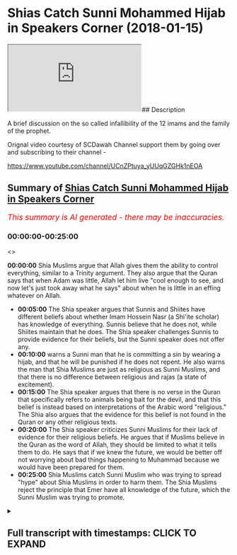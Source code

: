 # Shias Catch Sunni Mohammed Hijab in Speakers Corner (2018-01-15)

<iframe loading='lazy' allow='autoplay' src='https://www.youtube.com/embed/agMBFfuGB5Y'></iframe>## Description

A brief discussion on the so called infallibility of the 12 imams and the family of the prophet.

Orignal video courtesy of SCDawah Channel support them by going over and subscribing to their channel -

https://www.youtube.com/channel/UCnZPtuya_yUUqGZGHk1nEOA

## Summary of [Shias Catch Sunni Mohammed Hijab in Speakers Corner](https://www.youtube.com/watch?v=agMBFfuGB5Y)


*<span style="color:red; font-size:125%">This summary is AI generated - there may be inaccuracies</span>. [](/)*

### <a onclick="modifyYTiframeseektime('0')">00:00:00-00:25:00</a>

<>

**<a onclick="modifyYTiframeseektime('0')">00:00:00</a>** Shia Muslims argue that Allah gives them the ability to control everything, similar to a Trinity argument. They also argue that the Quran says that when Adam was little, Allah let him live "cool enough to see, and now let's just took away what he says" about when he is little in an effing whatever on Allah.
* **<a onclick="modifyYTiframeseektime('300')">00:05:00</a>** The Shia speaker argues that Sunnis and Shiites have different beliefs about whether Imam Hossein Nasr (a Shi'ite scholar) has knowledge of everything. Sunnis believe that he does not, while Shiites maintain that he does. The Shia speaker challenges Sunnis to provide evidence for their beliefs, but the Sunni speaker does not offer any.
* **<a onclick="modifyYTiframeseektime('600')">00:10:00</a>** warns a Sunni man that he is committing a sin by wearing a hijab, and that he will be punished if he does not repent. He also warns the man that Shia Muslims are just as religious as Sunni Muslims, and that there is no difference between religious and rajas (a state of excitement).
* **<a onclick="modifyYTiframeseektime('900')">00:15:00</a>** The Shia speaker argues that there is no verse in the Quran that specifically refers to animals being bait for the devil, and that this belief is instead based on interpretations of the Arabic word "religious." The Shia also argues that the evidence for this belief is not found in the Quran or any other religious texts.
* **<a onclick="modifyYTiframeseektime('1200')">00:20:00</a>** The Shia speaker criticizes Sunni Muslims for their lack of evidence for their religious beliefs. He argues that if Muslims believe in the Quran as the word of Allah, they should be limited to what it tells them to do. He says that if we knew the future, we would be better off not worrying about bad things happening to Muhammad because we would have been prepared for them.
* **<a onclick="modifyYTiframeseektime('1500')">00:25:00</a>** Shia Muslims catch Sunni Muslim who was trying to spread "hype" about Shia Muslims in order to harm them. The Shia Muslims reject the principle that Emer have all knowledge of the future, which the Sunni Muslim was trying to promote.

<details><summary><h2>Full transcript with timestamps: CLICK TO EXPAND</h2></summary>

<a onclick="modifyYTiframeseektime('6')">0:00:06</a> [Laughter]  
<a onclick="modifyYTiframeseektime('20')">0:00:20</a> every single the universe Allah gives  
<a onclick="modifyYTiframeseektime('28')">0:00:28</a> you the ability control every single  
<a onclick="modifyYTiframeseektime('37')">0:00:37</a> that's quite similar to a Trinitarian  
<a onclick="modifyYTiframeseektime('39')">0:00:39</a> argument it's the same as actually the  
<a onclick="modifyYTiframeseektime('42')">0:00:42</a> same as what you mean how exactly what  
<a onclick="modifyYTiframeseektime('47')">0:00:47</a> the Christians say they say that that's  
<a onclick="modifyYTiframeseektime('50')">0:00:50</a> a lot not have the ability to make Jesus  
<a onclick="modifyYTiframeseektime('52')">0:00:52</a> have the same knowledge as him as the  
<a onclick="modifyYTiframeseektime('54')">0:00:54</a> same power as him and have to make  
<a onclick="modifyYTiframeseektime('56')">0:00:56</a> another one basically they're like like  
<a onclick="modifyYTiframeseektime('57')">0:00:57</a> him do you believe that the am have the  
<a onclick="modifyYTiframeseektime('62')">0:01:02</a> hybrid animal hype okay so what about  
<a onclick="modifyYTiframeseektime('66')">0:01:06</a> the verse in the Quran it says could let  
<a onclick="modifyYTiframeseektime('68')">0:01:08</a> em live cool enough seen enough and now  
<a onclick="modifyYTiframeseektime('71')">0:01:11</a> let's just took away what he says that  
<a onclick="modifyYTiframeseektime('73')">0:01:13</a> when I am little in an effing whatever  
<a onclick="modifyYTiframeseektime('75')">0:01:15</a> on Allah Allah welcome to either will  
<a onclick="modifyYTiframeseektime('78')">0:01:18</a> why blast access to know how you want to  
<a onclick="modifyYTiframeseektime('79')">0:01:19</a> see you soon in la letter 0a 0w balloon  
<a onclick="modifyYTiframeseektime('85')">0:01:25</a> says that in the quran pull a umbilical  
<a onclick="modifyYTiframeseektime('89')">0:01:29</a> in F Cena fan  
<a onclick="modifyYTiframeseektime('91')">0:01:31</a> well Adam run now I don't control any  
<a onclick="modifyYTiframeseektime('94')">0:01:34</a> NASA there's no benefit that comes to me  
<a onclick="modifyYTiframeseektime('97')">0:01:37</a> and there's no Donnell which means evil  
<a onclick="modifyYTiframeseektime('99')">0:01:39</a> that comes to me yeah well how come -  
<a onclick="modifyYTiframeseektime('103')">0:01:43</a> Adam why if I knew the hype the Prophet  
<a onclick="modifyYTiframeseektime('105')">0:01:45</a> here is meant to be speaking here  
<a onclick="modifyYTiframeseektime('106')">0:01:46</a> without kun - Adam will wipe let's tax  
<a onclick="modifyYTiframeseektime('109')">0:01:49</a> our terminal Heidi yeah welcome to Allah  
<a onclick="modifyYTiframeseektime('113')">0:01:53</a> will write let's tax our terminal hurry  
<a onclick="modifyYTiframeseektime('116')">0:01:56</a> whoever said yes to if I knew the hype  
<a onclick="modifyYTiframeseektime('118')">0:01:58</a> the two things would happen I would have  
<a onclick="modifyYTiframeseektime('120')">0:02:00</a> gone all the good things and no bad  
<a onclick="modifyYTiframeseektime('122')">0:02:02</a> thing would have touched me in Anna  
<a onclick="modifyYTiframeseektime('124')">0:02:04</a> Illinois zero over here only homie we  
<a onclick="modifyYTiframeseektime('126')">0:02:06</a> don't I'm only a Warner and the glad  
<a onclick="modifyYTiframeseektime('128')">0:02:08</a> tiding someone who gives glad tidings to  
<a onclick="modifyYTiframeseektime('130')">0:02:10</a> took a people who believe  
<a onclick="modifyYTiframeseektime('133')">0:02:13</a> so if you're saying that they have the  
<a onclick="modifyYTiframeseektime('136')">0:02:16</a> ability to know the hype does in this  
<a onclick="modifyYTiframeseektime('138')">0:02:18</a> run counter to this verse no look I'm  
<a onclick="modifyYTiframeseektime('146')">0:02:26</a> just asking you a question like because  
<a onclick="modifyYTiframeseektime('148')">0:02:28</a> we have to understand here if you're a  
<a onclick="modifyYTiframeseektime('150')">0:02:30</a> Muslim you believe in the Quran alright  
<a onclick="modifyYTiframeseektime('152')">0:02:32</a> so this is a verse in the Quran so you  
<a onclick="modifyYTiframeseektime('155')">0:02:35</a> have two choices you have a choice okay  
<a onclick="modifyYTiframeseektime('159')">0:02:39</a> accepted but I'm just saying to you if  
<a onclick="modifyYTiframeseektime('160')">0:02:40</a> the if you had this here like you do in  
<a onclick="modifyYTiframeseektime('163')">0:02:43</a> Khattab Caffey which says that the ummah  
<a onclick="modifyYTiframeseektime('166')">0:02:46</a> have the ability to control all the  
<a onclick="modifyYTiframeseektime('167')">0:02:47</a> creation and they know the future the  
<a onclick="modifyYTiframeseektime('169')">0:02:49</a> ability no they know what's gonna happen  
<a onclick="modifyYTiframeseektime('170')">0:02:50</a> in the future there's a blow-up that I  
<a onclick="modifyYTiframeseektime('172')">0:02:52</a> mention it doesn't say that in the web  
<a onclick="modifyYTiframeseektime('175')">0:02:55</a> the hadees doesn't say that the chapter  
<a onclick="modifyYTiframeseektime('177')">0:02:57</a> heading yeah it doesn't the caffeine  
<a onclick="modifyYTiframeseektime('179')">0:02:59</a> chapter heading does not have that pipe  
<a onclick="modifyYTiframeseektime('187')">0:03:07</a> even if they have it by the will of  
<a onclick="modifyYTiframeseektime('189')">0:03:09</a> allah you have to understand something  
<a onclick="modifyYTiframeseektime('189')">0:03:09</a> yeah even if someone says okay by the  
<a onclick="modifyYTiframeseektime('192')">0:03:12</a> will of allah allah make another good  
<a onclick="modifyYTiframeseektime('194')">0:03:14</a> would you accept this well what makes a  
<a onclick="modifyYTiframeseektime('198')">0:03:18</a> good what makes a good a god is someone  
<a onclick="modifyYTiframeseektime('200')">0:03:20</a> who's all-knowing all-powerful or strong  
<a onclick="modifyYTiframeseektime('203')">0:03:23</a> the the beginning the oldest the father  
<a onclick="modifyYTiframeseektime('205')">0:03:25</a> philosopher has what makes a good so if  
<a onclick="modifyYTiframeseektime('208')">0:03:28</a> I were to put to you that if by the will  
<a onclick="modifyYTiframeseektime('210')">0:03:30</a> of Allah can there be another good it's  
<a onclick="modifyYTiframeseektime('216')">0:03:36</a> not the same I'm just saying there here  
<a onclick="modifyYTiframeseektime('217')">0:03:37</a> can God make another good yes it's not  
<a onclick="modifyYTiframeseektime('225')">0:03:45</a> the same I'm not saying - I'm saying +  
<a onclick="modifyYTiframeseektime('227')">0:03:47</a> I'm just saying is 1 + what can Allah  
<a onclick="modifyYTiframeseektime('230')">0:03:50</a> make another good yes or no can Allah  
<a onclick="modifyYTiframeseektime('235')">0:03:55</a> make another good why do you know why  
<a onclick="modifyYTiframeseektime('241')">0:04:01</a> the answer is you know the answer to our  
<a onclick="modifyYTiframeseektime('243')">0:04:03</a> question what's whenever hey listen to  
<a onclick="modifyYTiframeseektime('248')">0:04:08</a> me yeah listen carefully it's not a  
<a onclick="modifyYTiframeseektime('254')">0:04:14</a> Chaba its logic we use it with  
<a onclick="modifyYTiframeseektime('256')">0:04:16</a> Christians and I hope you listen to it  
<a onclick="modifyYTiframeseektime('258')">0:04:18</a> well I'm saying - is this if I'm saying  
<a onclick="modifyYTiframeseektime('260')">0:04:20</a> you can God make another God okay  
<a onclick="modifyYTiframeseektime('264')">0:04:24</a> it's my you know me man listen no it's  
<a onclick="modifyYTiframeseektime('269')">0:04:29</a> not it's look I'm not here to debate you  
<a onclick="modifyYTiframeseektime('271')">0:04:31</a> yeah well like I don't feel this exactly  
<a onclick="modifyYTiframeseektime('272')">0:04:32</a> the being experiencing this is just uh  
<a onclick="modifyYTiframeseektime('275')">0:04:35</a> yeah he's just here I listen hey I'm  
<a onclick="modifyYTiframeseektime('278')">0:04:38</a> just saying to you look  
<a onclick="modifyYTiframeseektime('279')">0:04:39</a> generally speaking if you want to be a  
<a onclick="modifyYTiframeseektime('280')">0:04:40</a> shower you have to justify your belief  
<a onclick="modifyYTiframeseektime('282')">0:04:42</a> just like you ought to be of course you  
<a onclick="modifyYTiframeseektime('282')">0:04:42</a> have to justify that yeah if you believe  
<a onclick="modifyYTiframeseektime('285')">0:04:45</a> that there's a push I as well okay sorry  
<a onclick="modifyYTiframeseektime('288')">0:04:48</a> I'm being a bit confrontational I don't  
<a onclick="modifyYTiframeseektime('290')">0:04:50</a> mean to be confrontation it's no listen  
<a onclick="modifyYTiframeseektime('295')">0:04:55</a> I'm not going to that are usually the  
<a onclick="modifyYTiframeseektime('300')">0:05:00</a> reason why a lot of my allies ala kulli  
<a onclick="modifyYTiframeseektime('303')">0:05:03</a> shayin Qadir  
<a onclick="modifyYTiframeseektime('303')">0:05:03</a> however the things which listen to Kate  
<a onclick="modifyYTiframeseektime('306')">0:05:06</a> listen to this carefully the things  
<a onclick="modifyYTiframeseektime('307')">0:05:07</a> which run counter to his fundament two  
<a onclick="modifyYTiframeseektime('313')">0:05:13</a> attributes Allah would not do for  
<a onclick="modifyYTiframeseektime('315')">0:05:15</a> example to answer the question of what  
<a onclick="modifyYTiframeseektime('318')">0:05:18</a> Allah make another God the reason why is  
<a onclick="modifyYTiframeseektime('320')">0:05:20</a> because in his nature he wouldn't  
<a onclick="modifyYTiframeseektime('322')">0:05:22</a> controversies attribute of being al were  
<a onclick="modifyYTiframeseektime('324')">0:05:24</a> idle ahead yeah pipe in which means one  
<a onclick="modifyYTiframeseektime('327')">0:05:27</a> and and Allah says then the Quran pipe  
<a onclick="modifyYTiframeseektime('336')">0:05:36</a> perfect now the same logic can be  
<a onclick="modifyYTiframeseektime('338')">0:05:38</a> applied to this very argument so far as  
<a onclick="modifyYTiframeseektime('341')">0:05:41</a> you look a lot of heart Allah created  
<a onclick="modifyYTiframeseektime('343')">0:05:43</a> human being with all knowledge yes Ken  
<a onclick="modifyYTiframeseektime('348')">0:05:48</a> yes  
<a onclick="modifyYTiframeseektime('349')">0:05:49</a> and Allah can Allah create a human being  
<a onclick="modifyYTiframeseektime('351')">0:05:51</a> can allow making human being with all  
<a onclick="modifyYTiframeseektime('353')">0:05:53</a> knowledge so okay with that not  
<a onclick="modifyYTiframeseektime('356')">0:05:56</a> contradict the fact that he is the only  
<a onclick="modifyYTiframeseektime('359')">0:05:59</a> item type but he's meant to be the only  
<a onclick="modifyYTiframeseektime('361')">0:06:01</a> one knows this stuff he owes one of the  
<a onclick="modifyYTiframeseektime('372')">0:06:12</a> jinns  
<a onclick="modifyYTiframeseektime('373')">0:06:13</a> I remember the best ball it says walk  
<a onclick="modifyYTiframeseektime('376')">0:06:16</a> all in the window really move me Nikita  
<a onclick="modifyYTiframeseektime('378')">0:06:18</a> any move negative and I teach admin ok  
<a onclick="modifyYTiframeseektime('385')">0:06:25</a> fine fine fine  
<a onclick="modifyYTiframeseektime('386')">0:06:26</a> this guy was a human being say he had  
<a onclick="modifyYTiframeseektime('388')">0:06:28</a> the ability to bring the whole phone off  
<a onclick="modifyYTiframeseektime('390')">0:06:30</a> everybody didn't know all the knowledge  
<a onclick="modifyYTiframeseektime('392')">0:06:32</a> okay we all have a flow you have and you  
<a onclick="modifyYTiframeseektime('395')">0:06:35</a> have a be out of it okay let me ask you  
<a onclick="modifyYTiframeseektime('398')">0:06:38</a> hon tree so Jubilee okay I get I get  
<a onclick="modifyYTiframeseektime('400')">0:06:40</a> that point yes very nice so there's a  
<a onclick="modifyYTiframeseektime('402')">0:06:42</a> memo saying does Imam Hossein Nasr have  
<a onclick="modifyYTiframeseektime('407')">0:06:47</a> the knowledge of everything oh yes or no  
<a onclick="modifyYTiframeseektime('409')">0:06:49</a> knowledge or not we all does he have  
<a onclick="modifyYTiframeseektime('421')">0:07:01</a> knowledge oh no you know this Oh Molly's  
<a onclick="modifyYTiframeseektime('425')">0:07:05</a> don't know all knowledge means is easy  
<a onclick="modifyYTiframeseektime('428')">0:07:08</a> ownership we all have inherited some of  
<a onclick="modifyYTiframeseektime('437')">0:07:17</a> the greater is what you're saying fits  
<a onclick="modifyYTiframeseektime('439')">0:07:19</a> all of our categories if' inherited some  
<a onclick="modifyYTiframeseektime('441')">0:07:21</a> of the hype from the prophets me you we  
<a onclick="modifyYTiframeseektime('444')">0:07:24</a> okay Hollis so what makes us different  
<a onclick="modifyYTiframeseektime('446')">0:07:26</a> so right now you've just made us all the  
<a onclick="modifyYTiframeseektime('448')">0:07:28</a> same me and the mmm as the same now  
<a onclick="modifyYTiframeseektime('450')">0:07:30</a> because actually he's inherited the hype  
<a onclick="modifyYTiframeseektime('451')">0:07:31</a> from the prophets I have inherited the  
<a onclick="modifyYTiframeseektime('453')">0:07:33</a> rifle Apophis does he have the hype yes  
<a onclick="modifyYTiframeseektime('456')">0:07:36</a> the the proper hype that like the own  
<a onclick="modifyYTiframeseektime('458')">0:07:38</a> hype hype not hype I've been I'm talking  
<a onclick="modifyYTiframeseektime('461')">0:07:41</a> about right yes what is McAfee that the  
<a onclick="modifyYTiframeseektime('465')">0:07:45</a> Imam knows what he's gonna die  
<a onclick="modifyYTiframeseektime('467')">0:07:47</a> it says that in the chapter heading it  
<a onclick="modifyYTiframeseektime('476')">0:07:56</a> says okay fine I'm just saying to you  
<a onclick="modifyYTiframeseektime('481')">0:08:01</a> that one of the main different demarcate  
<a onclick="modifyYTiframeseektime('485')">0:08:05</a> points of demarcation between Sunnis and  
<a onclick="modifyYTiframeseektime('487')">0:08:07</a> Shiites is this okay so you've just said  
<a onclick="modifyYTiframeseektime('491')">0:08:11</a> that it's not logically problematic for  
<a onclick="modifyYTiframeseektime('493')">0:08:13</a> us to believe that he knows the hype  
<a onclick="modifyYTiframeseektime('496')">0:08:16</a> it's not yes okay fine right and no  
<a onclick="modifyYTiframeseektime('502')">0:08:22</a> problem in Odessa  
<a onclick="modifyYTiframeseektime('504')">0:08:24</a> this guy was more profit okay so so do  
<a onclick="modifyYTiframeseektime('507')">0:08:27</a> retain that belief let's be honest here  
<a onclick="modifyYTiframeseektime('508')">0:08:28</a> do you maintain the belief you don't  
<a onclick="modifyYTiframeseektime('511')">0:08:31</a> have to lock the I am NOT saying that  
<a onclick="modifyYTiframeseektime('512')">0:08:32</a> you're lying on it just be  
<a onclick="modifyYTiframeseektime('513')">0:08:33</a> straightforward  
<a onclick="modifyYTiframeseektime('513')">0:08:33</a> do you believe that mmm Hussein has lle  
<a onclick="modifyYTiframeseektime('516')">0:08:36</a> flem hype alif laam you now speaker yeah  
<a onclick="modifyYTiframeseektime('519')">0:08:39</a> yeah oh you from behind so you're an  
<a onclick="modifyYTiframeseektime('522')">0:08:42</a> Arab okay so I know I'm not speaking to  
<a onclick="modifyYTiframeseektime('523')">0:08:43</a> someone sauce  
<a onclick="modifyYTiframeseektime('524')">0:08:44</a> Alif LAAM ll I'm talking about all of  
<a onclick="modifyYTiframeseektime('528')">0:08:48</a> you  
<a onclick="modifyYTiframeseektime('528')">0:08:48</a> the ripe does he have it or does he not  
<a onclick="modifyYTiframeseektime('530')">0:08:50</a> have it yes or no why do belief is  
<a onclick="modifyYTiframeseektime('540')">0:09:00</a> infallible why'd you live there give me  
<a onclick="modifyYTiframeseektime('544')">0:09:04</a> any evidence I'm you know what let me  
<a onclick="modifyYTiframeseektime('546')">0:09:06</a> make a challenge today what why  
<a onclick="modifyYTiframeseektime('548')">0:09:08</a> I'm feeling is you today to that you  
<a onclick="modifyYTiframeseektime('552')">0:09:12</a> said he's infallible where you believe  
<a onclick="modifyYTiframeseektime('555')">0:09:15</a> is the fallible okay  
<a onclick="modifyYTiframeseektime('558')">0:09:18</a> is he infallible so he can't do sin okay  
<a onclick="modifyYTiframeseektime('564')">0:09:24</a> give me one give me one verse in the  
<a onclick="modifyYTiframeseektime('566')">0:09:26</a> Quran which says there o one hadith from  
<a onclick="modifyYTiframeseektime('568')">0:09:28</a> your books one hadith from your books  
<a onclick="modifyYTiframeseektime('571')">0:09:31</a> not my books your books so what does  
<a onclick="modifyYTiframeseektime('593')">0:09:53</a> that mean can you translate the first  
<a onclick="modifyYTiframeseektime('595')">0:09:55</a> tell me no you tell me you said that you  
<a onclick="modifyYTiframeseektime('600')">0:10:00</a> said that the verse in the what you've  
<a onclick="modifyYTiframeseektime('602')">0:10:02</a> just said I get that no problem no one  
<a onclick="modifyYTiframeseektime('610')">0:10:10</a> here is the scholar my friend I'm not a  
<a onclick="modifyYTiframeseektime('611')">0:10:11</a> scholar either but I can tell you  
<a onclick="modifyYTiframeseektime('612')">0:10:12</a> something let's go through the Quran now  
<a onclick="modifyYTiframeseektime('617')">0:10:17</a> is impurity richest in Arabic language  
<a onclick="modifyYTiframeseektime('621')">0:10:21</a> means impurity but none or what  
<a onclick="modifyYTiframeseektime('625')">0:10:25</a> religious does not reduce does not mean  
<a onclick="modifyYTiframeseektime('626')">0:10:26</a> sin if you're now speaker I'm going to  
<a onclick="modifyYTiframeseektime('630')">0:10:30</a> do something with you right now if you  
<a onclick="modifyYTiframeseektime('632')">0:10:32</a> give me three if you allow me I'm going  
<a onclick="modifyYTiframeseektime('634')">0:10:34</a> to do something with you right now  
<a onclick="modifyYTiframeseektime('636')">0:10:36</a> everyone's going to  
<a onclick="modifyYTiframeseektime('637')">0:10:37</a> this year everyone here is no no don't  
<a onclick="modifyYTiframeseektime('639')">0:10:39</a> go don't go no no listen give me three  
<a onclick="modifyYTiframeseektime('643')">0:10:43</a> minutes this is important to him I want  
<a onclick="modifyYTiframeseektime('646')">0:10:46</a> even if I am doing it for the sake of  
<a onclick="modifyYTiframeseektime('648')">0:10:48</a> the cabinet is no I been there I believe  
<a onclick="modifyYTiframeseektime('650')">0:10:50</a> yeah because people need to be educated  
<a onclick="modifyYTiframeseektime('651')">0:10:51</a> listen to me carefully listen to me  
<a onclick="modifyYTiframeseektime('654')">0:10:54</a> carefully religious is mentioned with a  
<a onclick="modifyYTiframeseektime('657')">0:10:57</a> scene nine times in the quran allah  
<a onclick="modifyYTiframeseektime('659')">0:10:59</a> subhanaw taala says in chapter 5 verse  
<a onclick="modifyYTiframeseektime('661')">0:11:01</a> first 90 yeah you're latina Amadou in  
<a onclick="modifyYTiframeseektime('664')">0:11:04</a> there muhammad will miss her all  
<a onclick="modifyYTiframeseektime('666')">0:11:06</a> ensemble as level it establishes  
<a onclick="modifyYTiframeseektime('668')">0:11:08</a> unofficially ball i lock him to stay  
<a onclick="modifyYTiframeseektime('669')">0:11:09</a> home and attacked intoxicants and  
<a onclick="modifyYTiframeseektime('671')">0:11:11</a> gambling all these things is religious  
<a onclick="modifyYTiframeseektime('673')">0:11:13</a> okay allah mentions in chapter 6 verse  
<a onclick="modifyYTiframeseektime('675')">0:11:15</a> 125 so and i'm well how may you didn't  
<a onclick="modifyYTiframeseektime('679')">0:11:19</a> form a unit in the hawaii idea who yes  
<a onclick="modifyYTiframeseektime('681')">0:11:21</a> Rahul in Islam or why you didn't rely on  
<a onclick="modifyYTiframeseektime('685')">0:11:25</a> average on command can I make a side of  
<a onclick="modifyYTiframeseektime('688')">0:11:28</a> history  
<a onclick="modifyYTiframeseektime('688')">0:11:28</a> okay then leaked a Allah who bridges  
<a onclick="modifyYTiframeseektime('690')">0:11:30</a> Harlan little a balloon a lot of  
<a onclick="modifyYTiframeseektime('692')">0:11:32</a> processes in certain and I am chapter 6  
<a onclick="modifyYTiframeseektime('694')">0:11:34</a> verse 145 he says pull let you do female  
<a onclick="modifyYTiframeseektime('698')">0:11:38</a> Ohia lamo Haram and other time in your  
<a onclick="modifyYTiframeseektime('701')">0:11:41</a> time who your time who la hakuna matata  
<a onclick="modifyYTiframeseektime('705')">0:11:45</a> autonomous mahanahan's even for no rich  
<a onclick="modifyYTiframeseektime('708')">0:11:48</a> office called la vie de la Habana yet  
<a onclick="modifyYTiframeseektime('711')">0:11:51</a> allah mentions in Chapter number 7 verse  
<a onclick="modifyYTiframeseektime('713')">0:11:53</a> number 71 suits are off he says don't  
<a onclick="modifyYTiframeseektime('718')">0:11:58</a> don't go now because it's gonna look bad  
<a onclick="modifyYTiframeseektime('719')">0:11:59</a> okay ha ha ha ha la cumbre do some  
<a onclick="modifyYTiframeseektime('724')">0:12:04</a> aerobic omaha job a2j DeLuna fierce man  
<a onclick="modifyYTiframeseektime('727')">0:12:07</a> in some way to go and more Ibaka -  
<a onclick="modifyYTiframeseektime('730')">0:12:10</a> rolana p.m. in suit on Fanta zero in  
<a onclick="modifyYTiframeseektime('733')">0:12:13</a> america Minamoto serene so here we've  
<a onclick="modifyYTiframeseektime('735')">0:12:15</a> got four out of nine a lot of our  
<a onclick="modifyYTiframeseektime('738')">0:12:18</a> analysis in Chapter five sorry in  
<a onclick="modifyYTiframeseektime('740')">0:12:20</a> Chapter number nine verse number 91  
<a onclick="modifyYTiframeseektime('742')">0:12:22</a> another verses a certain October he says  
<a onclick="modifyYTiframeseektime('746')">0:12:26</a> forever they that whom religious  
<a onclick="modifyYTiframeseektime('748')">0:12:28</a> religious in a reducing him yes this i  
<a onclick="modifyYTiframeseektime('755')">0:12:35</a> religiously is other  
<a onclick="modifyYTiframeseektime('758')">0:12:38</a> he gave them he gave them punishment on  
<a onclick="modifyYTiframeseektime('760')">0:12:40</a> top of their punishment religious and  
<a onclick="modifyYTiframeseektime('762')">0:12:42</a> all of these why I'm saying to you right  
<a onclick="modifyYTiframeseektime('764')">0:12:44</a> now if you look at the word religious in  
<a onclick="modifyYTiframeseektime('766')">0:12:46</a> every moment of the Quran it can either  
<a onclick="modifyYTiframeseektime('769')">0:12:49</a> mean I hope with fool  
<a onclick="modifyYTiframeseektime('771')">0:12:51</a> I hope so means impurity and that can be  
<a onclick="modifyYTiframeseektime('773')">0:12:53</a> mono E which means figurative or could  
<a onclick="modifyYTiframeseektime('776')">0:12:56</a> mean SC which means physical religious  
<a onclick="modifyYTiframeseektime('780')">0:13:00</a> in nowhere in the Quran all ridges with  
<a onclick="modifyYTiframeseektime('783')">0:13:03</a> as a by the way Allah sorry you died in  
<a onclick="modifyYTiframeseektime('786')">0:13:06</a> two eighty eight he said religious and  
<a onclick="modifyYTiframeseektime('788')">0:13:08</a> religious are the same yes and he also  
<a onclick="modifyYTiframeseektime('790')">0:13:10</a> by the way I'm going to come to the  
<a onclick="modifyYTiframeseektime('792')">0:13:12</a> suicide we said religious over the scene  
<a onclick="modifyYTiframeseektime('794')">0:13:14</a> and ridges with us I wouldn't say and if  
<a onclick="modifyYTiframeseektime('797')">0:13:17</a> you want me to do this the clock time  
<a onclick="modifyYTiframeseektime('798')">0:13:18</a> would say I can do that right anyways  
<a onclick="modifyYTiframeseektime('801')">0:13:21</a> everyone the Quran where Allah Jesus  
<a onclick="modifyYTiframeseektime('803')">0:13:23</a> mentioned or religious is mentioned it  
<a onclick="modifyYTiframeseektime('806')">0:13:26</a> either means impurity or or what or a  
<a onclick="modifyYTiframeseektime('810')">0:13:30</a> dab it could also mean in the case of  
<a onclick="modifyYTiframeseektime('812')">0:13:32</a> ridges or Rajas Rajas will with the be  
<a onclick="modifyYTiframeseektime('815')">0:13:35</a> tomorrow it could mean like silk like  
<a onclick="modifyYTiframeseektime('818')">0:13:38</a> what Rosa Roger well that time Montes  
<a onclick="modifyYTiframeseektime('821')">0:13:41</a> tax it was a lot bigger first but alas I  
<a onclick="modifyYTiframeseektime('823')">0:13:43</a> yet and that is by the way that area and  
<a onclick="modifyYTiframeseektime('826')">0:13:46</a> chapter number 74 verse 5 of the Koran  
<a onclick="modifyYTiframeseektime('828')">0:13:48</a> suitum Odessa it can be read two ways  
<a onclick="modifyYTiframeseektime('830')">0:13:50</a> according to the Arizona ridges and  
<a onclick="modifyYTiframeseektime('832')">0:13:52</a> roses because the merger of karate the  
<a onclick="modifyYTiframeseektime('834')">0:13:54</a> ridges anyways if you if you think that  
<a onclick="modifyYTiframeseektime('837')">0:13:57</a> this verse is at the Lille chapter 33  
<a onclick="modifyYTiframeseektime('841')">0:14:01</a> verse 33 I said the lien fine no I'm  
<a onclick="modifyYTiframeseektime('846')">0:14:06</a> saying to you if you look at the whole  
<a onclick="modifyYTiframeseektime('847')">0:14:07</a> Quran no problem I'm giving you all the  
<a onclick="modifyYTiframeseektime('850')">0:14:10</a> verses now as you don't have to go home  
<a onclick="modifyYTiframeseektime('851')">0:14:11</a> look other way to go home I will just  
<a onclick="modifyYTiframeseektime('853')">0:14:13</a> stay here and listen carefully don't go  
<a onclick="modifyYTiframeseektime('855')">0:14:15</a> anywhere  
<a onclick="modifyYTiframeseektime('856')">0:14:16</a> this is it now all right don't go it's  
<a onclick="modifyYTiframeseektime('858')">0:14:18</a> not good look good for the for the sake  
<a onclick="modifyYTiframeseektime('860')">0:14:20</a> of the Shia you have to say you know you  
<a onclick="modifyYTiframeseektime('861')">0:14:21</a> have to know you're a Shiite but you  
<a onclick="modifyYTiframeseektime('865')">0:14:25</a> your anarchism you're not the type of  
<a onclick="modifyYTiframeseektime('867')">0:14:27</a> Shiite okay I'm gonna be funny I'm gonna  
<a onclick="modifyYTiframeseektime('871')">0:14:31</a> be funny  
<a onclick="modifyYTiframeseektime('873')">0:14:33</a> and now please please I'm not trying to  
<a onclick="modifyYTiframeseektime('887')">0:14:47</a> a few benefit hey you're an Arab guy  
<a onclick="modifyYTiframeseektime('889')">0:14:49</a> last week there was about 30 of the  
<a onclick="modifyYTiframeseektime('891')">0:14:51</a> other Noah looking for the didn't they  
<a onclick="modifyYTiframeseektime('893')">0:14:53</a> come down by oh so you've come this week  
<a onclick="modifyYTiframeseektime('896')">0:14:56</a> no no problem I'm just saying that if  
<a onclick="modifyYTiframeseektime('898')">0:14:58</a> you have a belief you should be able to  
<a onclick="modifyYTiframeseektime('900')">0:15:00</a> justify if you're Christian or Muslim or  
<a onclick="modifyYTiframeseektime('901')">0:15:01</a> Jew you have to be able to justify that  
<a onclick="modifyYTiframeseektime('903')">0:15:03</a> belief g-god I'm saying hi blessed let  
<a onclick="modifyYTiframeseektime('910')">0:15:10</a> me show you the hadith let's go to the  
<a onclick="modifyYTiframeseektime('911')">0:15:11</a> hadith now I'll tell you the Hadees no  
<a onclick="modifyYTiframeseektime('913')">0:15:13</a> problem let's go to your Hadees because  
<a onclick="modifyYTiframeseektime('916')">0:15:16</a> of course to the tafseer of the Quran  
<a onclick="modifyYTiframeseektime('918')">0:15:18</a> has dedicated silica ramble a the Quran  
<a onclick="modifyYTiframeseektime('920')">0:15:20</a> and the Quran but soon enough  
<a onclick="modifyYTiframeseektime('922')">0:15:22</a> so let me tell you what jafra Sadiq said  
<a onclick="modifyYTiframeseektime('925')">0:15:25</a> about its I'm going to tell you that al  
<a onclick="modifyYTiframeseektime('929')">0:15:29</a> Majid see and then Hui concentrated the  
<a onclick="modifyYTiframeseektime('932')">0:15:32</a> hadith though you can take my word for  
<a onclick="modifyYTiframeseektime('934')">0:15:34</a> it now and if I'm wrong you could type  
<a onclick="modifyYTiframeseektime('937')">0:15:37</a> listen please okay stop playing a rock  
<a onclick="modifyYTiframeseektime('939')">0:15:39</a> like okay listen to me yeah if you want  
<a onclick="modifyYTiframeseektime('942')">0:15:42</a> this is going fine let a be an  
<a onclick="modifyYTiframeseektime('945')">0:15:45</a> educational experience I'm not saying  
<a onclick="modifyYTiframeseektime('946')">0:15:46</a> I'm debating you are but not everything  
<a onclick="modifyYTiframeseektime('948')">0:15:48</a> you'll run away and listen carefully  
<a onclick="modifyYTiframeseektime('949')">0:15:49</a> okay this is your books not my books  
<a onclick="modifyYTiframeseektime('951')">0:15:51</a> yeah  
<a onclick="modifyYTiframeseektime('951')">0:15:51</a> and your books and what did what the jar  
<a onclick="modifyYTiframeseektime('957')">0:15:57</a> for a Sadiq say that religious men Jafra  
<a onclick="modifyYTiframeseektime('961')">0:16:01</a> Sadiq said that release meant isn't  
<a onclick="modifyYTiframeseektime('964')">0:16:04</a> carefully he said that religious meant a  
<a onclick="modifyYTiframeseektime('967')">0:16:07</a> shack for in the shack he said for in  
<a onclick="modifyYTiframeseektime('971')">0:16:11</a> the shock shock shock means doubt now a  
<a onclick="modifyYTiframeseektime('974')">0:16:14</a> lot early by the way interesting he said  
<a onclick="modifyYTiframeseektime('975')">0:16:15</a> that it could also mean that so here you  
<a onclick="modifyYTiframeseektime('978')">0:16:18</a> have three possible meanings of the word  
<a onclick="modifyYTiframeseektime('980')">0:16:20</a> religious a commune impurity it could  
<a onclick="modifyYTiframeseektime('983')">0:16:23</a> mean doubt and it could mean we said  
<a onclick="modifyYTiframeseektime('987')">0:16:27</a> before all the other thing we said other  
<a onclick="modifyYTiframeseektime('989')">0:16:29</a> punishment if you look at the quran  
<a onclick="modifyYTiframeseektime('992')">0:16:32</a> those three usages of the word are there  
<a onclick="modifyYTiframeseektime('994')">0:16:34</a> however you will not be able to find in  
<a onclick="modifyYTiframeseektime('997')">0:16:37</a> the quran or in your son not not my son  
<a onclick="modifyYTiframeseektime('1000')">0:16:40</a> now i in fact any book of yours any book  
<a onclick="modifyYTiframeseektime('1002')">0:16:42</a> of hadees that you have you will not be  
<a onclick="modifyYTiframeseektime('1004')">0:16:44</a> able to find that the word religious  
<a onclick="modifyYTiframeseektime('1006')">0:16:46</a> means sin therefore when you croak  
<a onclick="modifyYTiframeseektime('1008')">0:16:48</a> chocolates there is reverse side through  
<a onclick="modifyYTiframeseektime('1009')">0:16:49</a> says wonderful Beauty could know a lot  
<a onclick="modifyYTiframeseektime('1011')">0:16:51</a> about harvest apology general awareness  
<a onclick="modifyYTiframeseektime('1012')">0:16:52</a> or authority there's a cat or a town  
<a onclick="modifyYTiframeseektime('1014')">0:16:54</a> allah wa rasuluh in the middle values a  
<a onclick="modifyYTiframeseektime('1017')">0:16:57</a> banker Albertina you can't say that that  
<a onclick="modifyYTiframeseektime('1020')">0:17:00</a> verse means what it means that allah  
<a onclick="modifyYTiframeseektime('1022')">0:17:02</a> wanted to get away the sin from there  
<a onclick="modifyYTiframeseektime('1023')">0:17:03</a> and wait  
<a onclick="modifyYTiframeseektime('1024')">0:17:04</a> why because actually according to the  
<a onclick="modifyYTiframeseektime('1026')">0:17:06</a> Arabic language according to the Quran  
<a onclick="modifyYTiframeseektime('1028')">0:17:08</a> according to my hadith according to your  
<a onclick="modifyYTiframeseektime('1031')">0:17:11</a> Hadees according to anyone who knows  
<a onclick="modifyYTiframeseektime('1033')">0:17:13</a> anything Arabic that what sin is not in  
<a onclick="modifyYTiframeseektime('1037')">0:17:17</a> the verse therefore my question is this  
<a onclick="modifyYTiframeseektime('1039')">0:17:19</a> you're saying that they are in modesto  
<a onclick="modifyYTiframeseektime('1041')">0:17:21</a> of emma imasu moon they have asthma my  
<a onclick="modifyYTiframeseektime('1045')">0:17:25</a> question is where did you get this  
<a onclick="modifyYTiframeseektime('1047')">0:17:27</a> belief from from your texts like when I  
<a onclick="modifyYTiframeseektime('1050')">0:17:30</a> asked a Christian you believe in the  
<a onclick="modifyYTiframeseektime('1051')">0:17:31</a> Trinity yet in the Old Testament there  
<a onclick="modifyYTiframeseektime('1053')">0:17:33</a> is no Trinity why do you believe in  
<a onclick="modifyYTiframeseektime('1055')">0:17:35</a> something that you've been told by the  
<a onclick="modifyYTiframeseektime('1057')">0:17:37</a> church from by the church leaders that  
<a onclick="modifyYTiframeseektime('1059')">0:17:39</a> is not in your book so I'm asking you  
<a onclick="modifyYTiframeseektime('1061')">0:17:41</a> now what is the evidence that the animal  
<a onclick="modifyYTiframeseektime('1065')">0:17:45</a> bait are not they don't have any sin at  
<a onclick="modifyYTiframeseektime('1068')">0:17:48</a> all no - sins no Papa no hicieron time  
<a onclick="modifyYTiframeseektime('1073')">0:17:53</a> can you give me one verse I tell you  
<a onclick="modifyYTiframeseektime('1076')">0:17:56</a> there is no verse a verse of army Molly  
<a onclick="modifyYTiframeseektime('1080')">0:18:00</a> time give me the verse there is no verse  
<a onclick="modifyYTiframeseektime('1084')">0:18:04</a> of Allah in the Quran fight in the Holy  
<a onclick="modifyYTiframeseektime('1087')">0:18:07</a> common head head misguide in Arabic  
<a onclick="modifyYTiframeseektime('1091')">0:18:11</a> language heard in heading for every  
<a onclick="modifyYTiframeseektime('1097')">0:18:17</a> people there is a guide pipe also got it  
<a onclick="modifyYTiframeseektime('1100')">0:18:20</a> so here's the guy for every person had  
<a onclick="modifyYTiframeseektime('1102')">0:18:22</a> this the natural natural not only not  
<a onclick="modifyYTiframeseektime('1104')">0:18:24</a> will mattify  
<a onclick="modifyYTiframeseektime('1112')">0:18:32</a> okay that's very ridiculous to me  
<a onclick="modifyYTiframeseektime('1114')">0:18:34</a> because the [ __ ] Roman has literally  
<a onclick="modifyYTiframeseektime('1116')">0:18:36</a> means for every people there is a  
<a onclick="modifyYTiframeseektime('1118')">0:18:38</a> someone who leads them  
<a onclick="modifyYTiframeseektime('1119')">0:18:39</a> that's what it means in Arabic language  
<a onclick="modifyYTiframeseektime('1120')">0:18:40</a> had means guide now the word hat comes  
<a onclick="modifyYTiframeseektime('1122')">0:18:42</a> in the color of whom hadn't heard it  
<a onclick="modifyYTiframeseektime('1125')">0:18:45</a> means actually snacker does not matter  
<a onclick="modifyYTiframeseektime('1126')">0:18:46</a> if I'm Italian shucks okay it's naked an  
<a onclick="modifyYTiframeseektime('1133')">0:18:53</a> Arabic language it's got two ten wins on  
<a onclick="modifyYTiframeseektime('1134')">0:18:54</a> it naked eyes when you have ten win  
<a onclick="modifyYTiframeseektime('1137')">0:18:57</a> under under ISM okay macula is of course  
<a onclick="modifyYTiframeseektime('1143')">0:19:03</a> it's Nikita it's Arabic its neck not  
<a onclick="modifyYTiframeseektime('1144')">0:19:04</a> matter for is only was elephant lamb or  
<a onclick="modifyYTiframeseektime('1149')">0:19:09</a> you can have them saying harmful is  
<a onclick="modifyYTiframeseektime('1152')">0:19:12</a> there or something which makes it mad if  
<a onclick="modifyYTiframeseektime('1153')">0:19:13</a> a way but you haven't got anything or  
<a onclick="modifyYTiframeseektime('1155')">0:19:15</a> the our element that you're put into it  
<a onclick="modifyYTiframeseektime('1157')">0:19:17</a> to make it manifest no manifest its neck  
<a onclick="modifyYTiframeseektime('1158')">0:19:18</a> it up but it's nebula Arabic language in  
<a onclick="modifyYTiframeseektime('1165')">0:19:25</a> Arabic language whenever we have it  
<a onclick="modifyYTiframeseektime('1166')">0:19:26</a> okay happy whenever you have a tear you  
<a onclick="modifyYTiframeseektime('1169')">0:19:29</a> have two ten wins on something which is  
<a onclick="modifyYTiframeseektime('1171')">0:19:31</a> an ism it's Becky rot you understand  
<a onclick="modifyYTiframeseektime('1174')">0:19:34</a> this I'll be principal don't go anywhere  
<a onclick="modifyYTiframeseektime('1187')">0:19:47</a> let me tell you whatever you know what  
<a onclick="modifyYTiframeseektime('1189')">0:19:49</a> he doesn't go anyway  
<a onclick="modifyYTiframeseektime('1191')">0:19:51</a> what are you with me AG understand I'm  
<a onclick="modifyYTiframeseektime('1194')">0:19:54</a> saying what I'm saying is it okay the  
<a onclick="modifyYTiframeseektime('1196')">0:19:56</a> evidence is you brought review them just  
<a onclick="modifyYTiframeseektime('1204')">0:20:04</a> give me one minute just give you tell me  
<a onclick="modifyYTiframeseektime('1205')">0:20:05</a> one verse in the Quran where by okay  
<a onclick="modifyYTiframeseektime('1208')">0:20:08</a> where by where you can stomp it that  
<a onclick="modifyYTiframeseektime('1212')">0:20:12</a> basically this extrapolate that the Emma  
<a onclick="modifyYTiframeseektime('1214')">0:20:14</a> Daniel bate cannot do sin or give me one  
<a onclick="modifyYTiframeseektime('1217')">0:20:17</a> Hadees from your books one please just  
<a onclick="modifyYTiframeseektime('1219')">0:20:19</a> one I wanna give you try if you need to  
<a onclick="modifyYTiframeseektime('1220')">0:20:20</a> go in your phone I would let you do that  
<a onclick="modifyYTiframeseektime('1223')">0:20:23</a> so okay why'd you believe in something  
<a onclick="modifyYTiframeseektime('1225')">0:20:25</a> you don't have evidence for  
<a onclick="modifyYTiframeseektime('1232')">0:20:32</a> I've read it before edit and exclamation  
<a onclick="modifyYTiframeseektime('1236')">0:20:36</a> Oh an audit of seeing which claims that  
<a onclick="modifyYTiframeseektime('1242')">0:20:42</a> I don't have to use right now that's  
<a onclick="modifyYTiframeseektime('1246')">0:20:46</a> something tie so do you now reject the  
<a onclick="modifyYTiframeseektime('1251')">0:20:51</a> hadith and you reject the belief that  
<a onclick="modifyYTiframeseektime('1255')">0:20:55</a> the Imams are muscle why'd you believe  
<a onclick="modifyYTiframeseektime('1260')">0:21:00</a> in it and so do you believe it oh the  
<a onclick="modifyYTiframeseektime('1263')">0:21:03</a> only type Habibi how can you believe in  
<a onclick="modifyYTiframeseektime('1265')">0:21:05</a> something which you have not evidence  
<a onclick="modifyYTiframeseektime('1268')">0:21:08</a> for what's definitely someone is so what  
<a onclick="modifyYTiframeseektime('1276')">0:21:16</a> is it like where can I find it ok ok no  
<a onclick="modifyYTiframeseektime('1287')">0:21:27</a> preference well can you come in for a  
<a onclick="modifyYTiframeseektime('1291')">0:21:31</a> second I saw Sisyphus well like I  
<a onclick="modifyYTiframeseektime('1292')">0:21:32</a> apologize from comcast wrong but the  
<a onclick="modifyYTiframeseektime('1295')">0:21:35</a> thing is that he after understand as a  
<a onclick="modifyYTiframeseektime('1297')">0:21:37</a> context behind this last week there were  
<a onclick="modifyYTiframeseektime('1299')">0:21:39</a> some people that were looking for us and  
<a onclick="modifyYTiframeseektime('1300')">0:21:40</a> there are 30 people or something  
<a onclick="modifyYTiframeseektime('1301')">0:21:41</a> came down and ok it's as if when this  
<a onclick="modifyYTiframeseektime('1305')">0:21:45</a> year I'm not putting the finger at you  
<a onclick="modifyYTiframeseektime('1306')">0:21:46</a> boy it's as if now now all is we come by  
<a onclick="modifyYTiframeseektime('1310')">0:21:50</a> the way cuttings of it will we come to  
<a onclick="modifyYTiframeseektime('1311')">0:21:51</a> speakers corner frankly we don't even  
<a onclick="modifyYTiframeseektime('1313')">0:21:53</a> look for sure we don't even look for  
<a onclick="modifyYTiframeseektime('1315')">0:21:55</a> them whenever the shia comes because  
<a onclick="modifyYTiframeseektime('1317')">0:21:57</a> corner is i'm not saying all of them  
<a onclick="modifyYTiframeseektime('1319')">0:21:59</a> right but just recently it seems as that  
<a onclick="modifyYTiframeseektime('1322')">0:22:02</a> they're coming to look specifically for  
<a onclick="modifyYTiframeseektime('1323')">0:22:03</a> us together and want to make as soon as  
<a onclick="modifyYTiframeseektime('1325')">0:22:05</a> she I discuss I haven't got a problem  
<a onclick="modifyYTiframeseektime('1326')">0:22:06</a> with that but I'm saying that if you  
<a onclick="modifyYTiframeseektime('1328')">0:22:08</a> want to put yourself in the lines then  
<a onclick="modifyYTiframeseektime('1329')">0:22:09</a> you know it's you knew who I was because  
<a onclick="modifyYTiframeseektime('1331')">0:22:11</a> you watch some more videos online yeah  
<a onclick="modifyYTiframeseektime('1332')">0:22:12</a> so you know that this is the lines that  
<a onclick="modifyYTiframeseektime('1334')">0:22:14</a> nothing you know that this is a place  
<a onclick="modifyYTiframeseektime('1335')">0:22:15</a> where it's gonna be a debate so if you  
<a onclick="modifyYTiframeseektime('1337')">0:22:17</a> want to come to the know I'm doing funny  
<a onclick="modifyYTiframeseektime('1341')">0:22:21</a> but like you are having a debate with  
<a onclick="modifyYTiframeseektime('1342')">0:22:22</a> someone about a memory a very strong one  
<a onclick="modifyYTiframeseektime('1344')">0:22:24</a> okay you had what lie he was a debate  
<a onclick="modifyYTiframeseektime('1347')">0:22:27</a> and when when when the evidence is  
<a onclick="modifyYTiframeseektime('1349')">0:22:29</a> started being put forward now I don't  
<a onclick="modifyYTiframeseektime('1352')">0:22:32</a> know and isn't that I'm not qualified in  
<a onclick="modifyYTiframeseektime('1353')">0:22:33</a> whatever you're an Arab speaker you know  
<a onclick="modifyYTiframeseektime('1354')">0:22:34</a> the verses you remember are some of them  
<a onclick="modifyYTiframeseektime('1355')">0:22:35</a> it's simply the case that it's not just  
<a onclick="modifyYTiframeseektime('1357')">0:22:37</a> because you are what you are  
<a onclick="modifyYTiframeseektime('1359')">0:22:39</a> there is no evidence it's simply that  
<a onclick="modifyYTiframeseektime('1361')">0:22:41</a> there is no evidence I'm telling you no  
<a onclick="modifyYTiframeseektime('1363')">0:22:43</a> no I'm not subjectivist I've given you a  
<a onclick="modifyYTiframeseektime('1365')">0:22:45</a> crack team of the world's richest if you  
<a onclick="modifyYTiframeseektime('1367')">0:22:47</a> want me to do the same thing with the  
<a onclick="modifyYTiframeseektime('1368')">0:22:48</a> ridges I can do it starting with chapter  
<a onclick="modifyYTiframeseektime('1369')">0:22:49</a> 2 verse 59 of the law of the quran surah  
<a onclick="modifyYTiframeseektime('1372')">0:22:52</a> Baqarah is your time I'm just I'm just  
<a onclick="modifyYTiframeseektime('1383')">0:23:03</a> saying  
<a onclick="modifyYTiframeseektime('1384')">0:23:04</a> Jubilee if you believe the Quran is the  
<a onclick="modifyYTiframeseektime('1386')">0:23:06</a> word of Allah okay I'm sorry too if I  
<a onclick="modifyYTiframeseektime('1388')">0:23:08</a> came across from the Himba if you  
<a onclick="modifyYTiframeseektime('1390')">0:23:10</a> believe the Quran is the word of Allah  
<a onclick="modifyYTiframeseektime('1391')">0:23:11</a> no no if you believe it okay then we  
<a onclick="modifyYTiframeseektime('1394')">0:23:14</a> have to be confined to what is telling  
<a onclick="modifyYTiframeseektime('1396')">0:23:16</a> us to do like it's telling us that we've  
<a onclick="modifyYTiframeseektime('1398')">0:23:18</a> got to believe that Allah is the only  
<a onclick="modifyYTiframeseektime('1399')">0:23:19</a> one who has all knowledge that human  
<a onclick="modifyYTiframeseektime('1401')">0:23:21</a> beings a lot of planet Allah says about  
<a onclick="modifyYTiframeseektime('1403')">0:23:23</a> Muhammad could Kunekune to predominate  
<a onclick="modifyYTiframeseektime('1406')">0:23:26</a> Russell you welcome to a dreamer you for  
<a onclick="modifyYTiframeseektime('1408')">0:23:28</a> a doobie when I become in chapter 40  
<a onclick="modifyYTiframeseektime('1411')">0:23:31</a> where is this well it's a little  
<a onclick="modifyYTiframeseektime('1414')">0:23:34</a> Muhammad was a 47 verse for eight or  
<a onclick="modifyYTiframeseektime('1417')">0:23:37</a> something so sometime in Aloha Aleya  
<a onclick="modifyYTiframeseektime('1423')">0:23:43</a> yeah I only follow what is revealed to  
<a onclick="modifyYTiframeseektime('1426')">0:23:46</a> me if a Shiite or Sunni or anybody comes  
<a onclick="modifyYTiframeseektime('1429')">0:23:49</a> to me and says listen I know someone who  
<a onclick="modifyYTiframeseektime('1431')">0:23:51</a> knows all knowledge over he knows what's  
<a onclick="modifyYTiframeseektime('1433')">0:23:53</a> gonna happen when they die in these  
<a onclick="modifyYTiframeseektime('1434')">0:23:54</a> things which is mentioned in your books  
<a onclick="modifyYTiframeseektime('1435')">0:23:55</a> are he and the Quran in this verse and  
<a onclick="modifyYTiframeseektime('1437')">0:23:57</a> the other was already mentioned to you  
<a onclick="modifyYTiframeseektime('1438')">0:23:58</a> as little our offer says could let a  
<a onclick="modifyYTiframeseektime('1441')">0:24:01</a> dream a calamity could have seen a fine  
<a onclick="modifyYTiframeseektime('1445')">0:24:05</a> word Allah Allah Allah Masha Allah  
<a onclick="modifyYTiframeseektime('1447')">0:24:07</a> welcome to Allen web last accessible  
<a onclick="modifyYTiframeseektime('1449')">0:24:09</a> hiding msn yasou in LA in Elena's  
<a onclick="modifyYTiframeseektime('1451')">0:24:11</a> innovation new home in noon I don't know  
<a onclick="modifyYTiframeseektime('1453')">0:24:13</a> the hype the prophets being said I do  
<a onclick="modifyYTiframeseektime('1455')">0:24:15</a> and if I knew the hype think about this  
<a onclick="modifyYTiframeseektime('1457')">0:24:17</a> ok if I knew the future you the hype  
<a onclick="modifyYTiframeseektime('1459')">0:24:19</a> then i would have get on all the good  
<a onclick="modifyYTiframeseektime('1461')">0:24:21</a> things and nothing bad would have  
<a onclick="modifyYTiframeseektime('1463')">0:24:23</a> touched me ok i'll for saying this al  
<a onclick="modifyYTiframeseektime('1467')">0:24:27</a> hussein if we knew what was going to  
<a onclick="modifyYTiframeseektime('1469')">0:24:29</a> happen to him why would he commit  
<a onclick="modifyYTiframeseektime('1471')">0:24:31</a> suicide ok it's extremely ridiculous if  
<a onclick="modifyYTiframeseektime('1473')">0:24:33</a> you knew that he's going to go somewhere  
<a onclick="modifyYTiframeseektime('1475')">0:24:35</a> he's gonna get killed  
<a onclick="modifyYTiframeseektime('1476')">0:24:36</a> look who else is in the Quran it says  
<a onclick="modifyYTiframeseektime('1477')">0:24:37</a> welcome to animal hi blessed axon  
<a onclick="modifyYTiframeseektime('1479')">0:24:39</a> terminal Heidi when I said yes ooh if I  
<a onclick="modifyYTiframeseektime('1482')">0:24:42</a> knew the hype I would have gone all the  
<a onclick="modifyYTiframeseektime('1483')">0:24:43</a> good things and no bad would have  
<a onclick="modifyYTiframeseektime('1484')">0:24:44</a> touched me so poor Muhammad has been  
<a onclick="modifyYTiframeseektime('1487')">0:24:47</a> said that if I knew the hype my strategy  
<a onclick="modifyYTiframeseektime('1489')">0:24:49</a> would have been that I don't have any  
<a onclick="modifyYTiframeseektime('1491')">0:24:51</a> bad touch me nobody  
<a onclick="modifyYTiframeseektime('1492')">0:24:52</a> because I don't want anybody because the  
<a onclick="modifyYTiframeseektime('1494')">0:24:54</a> Frances without tool could be a deacon  
<a onclick="modifyYTiframeseektime('1495')">0:24:55</a> let I look at don't do anything that  
<a onclick="modifyYTiframeseektime('1497')">0:24:57</a> causes harm to your own self if Muhammad  
<a onclick="modifyYTiframeseektime('1500')">0:25:00</a> Smith owns a lot of and that if I knew  
<a onclick="modifyYTiframeseektime('1503')">0:25:03</a> the hype I would not have done anything  
<a onclick="modifyYTiframeseektime('1505')">0:25:05</a> that would have caused harm to me and  
<a onclick="modifyYTiframeseektime('1506')">0:25:06</a> now we're told to believe that there's  
<a onclick="modifyYTiframeseektime('1508')">0:25:08</a> any man who could Husein that comes and  
<a onclick="modifyYTiframeseektime('1510')">0:25:10</a> he knows the hype and now he's going  
<a onclick="modifyYTiframeseektime('1512')">0:25:12</a> into harm's way  
<a onclick="modifyYTiframeseektime('1513')">0:25:13</a> intentionally so he's going against the  
<a onclick="modifyYTiframeseektime('1516')">0:25:16</a> Quran and he's going in on two levels  
<a onclick="modifyYTiframeseektime('1518')">0:25:18</a> because he's not meant to another hype  
<a onclick="modifyYTiframeseektime('1519')">0:25:19</a> and he's not meant to harm harm himself  
<a onclick="modifyYTiframeseektime('1521')">0:25:21</a> if he knew the hype so okay this is so  
<a onclick="modifyYTiframeseektime('1524')">0:25:24</a> clearly against the Quran well like what  
<a onclick="modifyYTiframeseektime('1526')">0:25:26</a> you have to do here right now  
<a onclick="modifyYTiframeseektime('1528')">0:25:28</a> and we have to get you to do this is you  
<a onclick="modifyYTiframeseektime('1530')">0:25:30</a> have to reject this principle because it  
<a onclick="modifyYTiframeseektime('1532')">0:25:32</a> is a principle that you've been  
<a onclick="modifyYTiframeseektime('1533')">0:25:33</a> socialized into that if you believe in  
<a onclick="modifyYTiframeseektime('1535')">0:25:35</a> the Quran you must reject so I'm saying  
<a onclick="modifyYTiframeseektime('1537')">0:25:37</a> to you now can we get from you use of a  
<a onclick="modifyYTiframeseektime('1540')">0:25:40</a> rejection of the fact that the Emer have  
<a onclick="modifyYTiframeseektime('1544')">0:25:44</a> all knowledge of the future and all  
<a onclick="modifyYTiframeseektime('1546')">0:25:46</a> knowledge like that can you reject that  
<a onclick="modifyYTiframeseektime('1551')">0:25:51</a> why did not reject it  
<a onclick="modifyYTiframeseektime('1553')">0:25:53</a> he is going against what it says in the  
<a onclick="modifyYTiframeseektime('1560')">0:26:00</a> Quran opposite it said what you believe  
<a onclick="modifyYTiframeseektime('1562')">0:26:02</a> the Quran believe the Quran is saying  
<a onclick="modifyYTiframeseektime('1564')">0:26:04</a> something opposite to what you believe  
<a onclick="modifyYTiframeseektime('1566')">0:26:06</a> so what you won't you accept you believe  
<a onclick="modifyYTiframeseektime('1568')">0:26:08</a> what you believe because because  
<a onclick="modifyYTiframeseektime('1570')">0:26:10</a> Romanian Sistani and whatever told you  
<a onclick="modifyYTiframeseektime('1572')">0:26:12</a> to believe it and you're poor and  
<a onclick="modifyYTiframeseektime('1573')">0:26:13</a> soldier to believe it or are you going  
<a onclick="modifyYTiframeseektime('1575')">0:26:15</a> to believe what Allah says it's as  
<a onclick="modifyYTiframeseektime('1576')">0:26:16</a> simple as that  
</details>